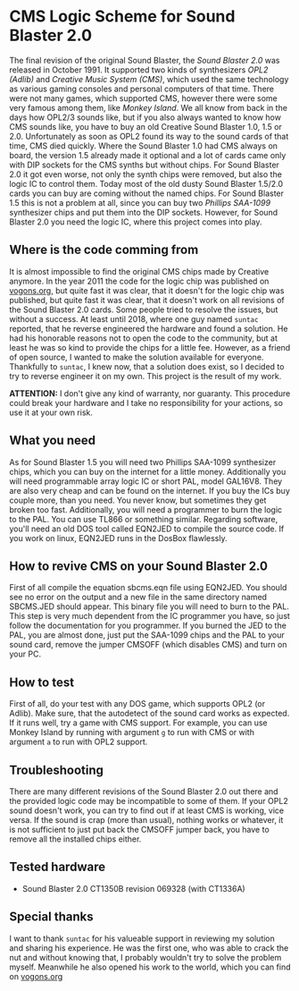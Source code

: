 # CMS Logic Scheme for Sound Blaster 2.0

The final revision of the original Sound Blaster, the *Sound Blaster 2.0* was
released in October 1991. It supported two kinds of synthesizers *OPL2 (Adlib)*
and *Creative Music System (CMS)*, which used the same technology as various
gaming consoles and personal computers of that time. There were not many games,
which supported CMS, however there were some very famous among them, like *Monkey
Island*. We all know from back in the days how OPL2/3 sounds like, but if you
also always wanted to know how CMS sounds like, you have to buy an old Creative
Sound Blaster 1.0, 1.5 or 2.0. Unfortunately as soon as OPL2 found its way to
the sound cards of that time, CMS died quickly. Where the Sound Blaster 1.0 had
CMS always on board, the version 1.5 already made it optional and a lot of cards
came only with DIP sockets for the CMS synths but without chips. For Sound
Blaster 2.0 it got even worse, not only the synth chips were removed, but also
the logic IC to control them. Today most of the old dusty Sound Blaster 1.5/2.0
cards you can buy are coming without the named chips. For Sound Blaster 1.5 this
is not a problem at all, since you can buy two *Phillips SAA-1099* synthesizer
chips and put them into the DIP sockets. However, for Sound Blaster 2.0 you
need the logic IC, where this project comes into play.

## Where is the code comming from

It is almost impossible to find the original CMS chips made by Creative anymore.
In the year 2011 the code for the logic chip was published on
[vogons.org](https://www.vogons.org/viewtopic.php?f=5&t=30242), but quite fast
it was clear, that it doesn't for the logic chip was published, but quite fast
it was clear, that it doesn't work on all revisions of the Sound Blaster 2.0
cards. Some people tried to resolve the issues, but without a success. At least
until 2018, where one guy named `suntac` reported, that he reverse engineered
the hardware and found a solution. He had his honorable reasons not to open the
code to the community, but at least he was so kind to provide the chips for a
little fee. However, as a friend of open source, I wanted to make the solution
available for everyone.  Thankfully to `suntac`, I knew now, that a solution
does exist, so I decided to try to reverse engineer it on my own. This project
is the result of my work.

**ATTENTION:** I don't give any kind of warranty, nor guaranty. This procedure
could break your hardware and I take no responsibility for your actions, so 
use it at your own risk.

## What you need

As for Sound Blaster 1.5 you will need two Phillips SAA-1099 synthesizer
chips, which you can buy on the internet for a little money. Additionally
you will need programmable array logic IC or short PAL, model GAL16V8. They
are also very cheap and can be found on the internet. If you buy the ICs
buy couple more, than you need. You never know, but sometimes they get
broken too fast. Additionally, you will need a programmer to burn the
logic to the PAL. You can use TL866 or something similar. Regarding software,
you'll need an old DOS tool called EQN2JED to compile the source code. If
you work on linux, EQN2JED runs in the DosBox flawlessly.

## How to revive CMS on your Sound Blaster 2.0

First of all compile the equation sbcms.eqn file using EQN2JED. You should
see no error on the output and a new file in the same directory named SBCMS.JED
should appear. This binary file you will need to burn to the PAL. This step
is very much dependent from the IC programmer you have, so just follow the
documentation for you programmer. If you burned the JED to the PAL, you are
almost done, just put the SAA-1099 chips and the PAL to your sound card, remove
the jumper CMSOFF (which disables CMS) and turn on your PC.

## How to test

First of all, do your test with any DOS game, which supports OPL2 (or Adlib).
Make sure, that the autodetect of the sound card works as expected. If it runs
well, try a game with CMS support. For example, you can use Monkey Island by
running with argument `g` to run with CMS or with argument `a` to run with OPL2
support.

## Troubleshooting

There are many different revisions of the Sound Blaster 2.0 out there and the
provided logic code may be incompatible to some of them. If your OPL2 sound
doesn't work, you can try to find out if at least CMS is working, vice versa.
If the sound is crap (more than usual), nothing works or whatever, it is not
sufficient to just put back the CMSOFF jumper back, you have to remove all the
installed chips either.

## Tested hardware
- Sound Blaster 2.0 CT1350B revision 069328 (with CT1336A)

## Special thanks

I want to thank `suntac` for his valueable support in reviewing my solution and
sharing his experience. He was the first one, who was able to crack the nut and
without knowing that, I probably wouldn't try to solve the problem myself.
Meanwhile he also opened his work to the world, which you can find on 
[vogons.org](https://www.vogons.org/viewtopic.php?f=5&t=66361)

